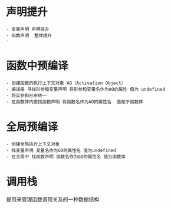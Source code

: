 # 声明提升
    - 变量声明 声明提升
    - 函数声明  整体提升
    - 

# 函数中预编译
    - 创建函数的执行上下文对象 AO（Activation Object）
    - 编译器 寻找形参和变量声明 将形参和变量名作为AO的属性 值为 undefined
    - 将实参和形参统一
    - 在函数体内查找函数声明 将函数名作为AO的属性名  值赋予函数体


# 全局预编译
    - 创建全局执行上下文对象
    - 找变量声明 变量名作为GO的属性名 值为undefined
    - 在全局中 找函数声明 函数名作为GO的属性名 值为函数体
# 调用栈
是用来管理函数调用关系的一种数据结构    